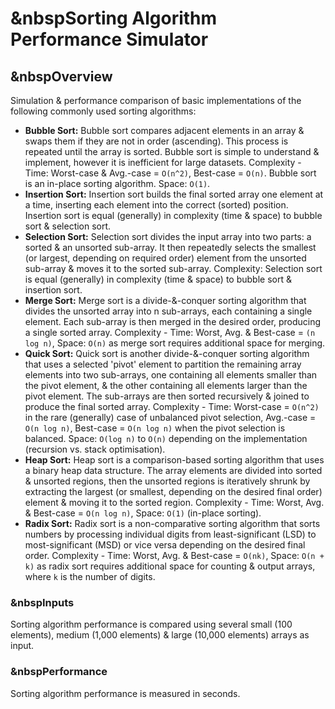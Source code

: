 # &nbspSorting Algorithm Performance Simulator

## &nbspOverview

Simulation & performance comparison of basic implementations of the following commonly used sorting algorithms:

- **Bubble Sort:** Bubble sort compares adjacent elements in an array & swaps them if they are not in order (ascending). This process is repeated until the array is
  sorted. Bubble sort is simple to understand & implement, however it is inefficient for large datasets. Complexity - Time: Worst-case & Avg.-case = `O(n^2)`, Best-case
  = `O(n)`. Bubble sort is an in-place sorting algorithm. Space: `O(1)`.
- **Insertion Sort:** Insertion sort builds the final sorted array one element at a time, inserting each element into the correct (sorted) position. Insertion sort is equal (generally) in complexity (time & space) to bubble sort & selection sort.
- **Selection Sort:** Selection sort divides the input array into two parts: a sorted & an unsorted sub-array. It then repeatedly selects the smallest (or largest,
  depending on required order) element from the unsorted sub-array & moves it to the sorted sub-array. Complexity: Selection sort is equal (generally) in complexity
  (time & space) to bubble sort & insertion sort.
- **Merge Sort:** Merge sort is a divide-&-conquer sorting algorithm that divides the unsorted array into n sub-arrays, each containing a single element. Each
  sub-array is then merged in the desired order, producing a single sorted array. Complexity - Time: Worst, Avg. & Best-case = `(n log n)`, Space: `O(n)` as merge sort
  requires additional space for merging.
- **Quick Sort:** Quick sort is another divide-&-conquer sorting algorithm that uses a selected 'pivot' element to partition the remaining array elements into two
  sub-arrays, one containing all elements smaller than the pivot element, & the other containing all elements larger than the pivot element. The sub-arrays are then sorted recursively & joined to produce the final sorted array. Complexity - Time: Worst-case = `O(n^2)` in the rare (generally) case of unbalanced pivot selection,
  Avg.-case = `O(n log n)`, Best-case = `O(n log n)` when the pivot selection is balanced. Space: `O(log n)` to `O(n)` depending on the implementation (recursion vs. stack
  optimisation).
- **Heap Sort:** Heap sort is a comparison-based sorting algorithm that uses a binary heap data structure. The array elements are divided into sorted & unsorted
  regions, then the unsorted regions is iteratively shrunk by extracting the largest (or smallest, depending on the desired final order) element & moving it to the
  sorted region.
  Complexity - Time: Worst, Avg. & Best-case = `O(n log n)`, Space: `O(1)` (in-place sorting).
- **Radix Sort:** Radix sort is a non-comparative sorting algorithm that sorts numbers by processing individual digits from least-significant (LSD) to most-significant
  (MSD) or vice versa depending on the desired final order. Complexity - Time: Worst, Avg. & Best-case = `O(nk)`, Space: `O(n + k)` as radix sort requires additional
  space for counting & output arrays, where `k` is the number of digits.

### &nbspInputs

Sorting algorithm performance is compared using several small (100 elements), medium (1,000 elements) & large (10,000 elements) arrays as input.

### &nbspPerformance

Sorting algorithm performance is measured in seconds.
